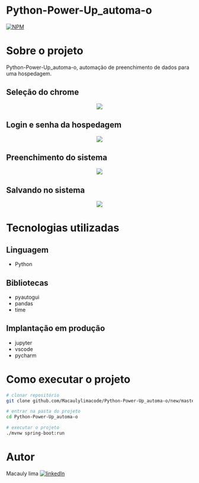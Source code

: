 # Python-Power-Up_automa-o
[![NPM](https://img.shields.io/npm/l/react)](https://github.com/Macaulylimacode/Python-Power-Up_automa-o/blob/master/LICENSE) 

# Sobre o projeto

Python-Power-Up_automa-o, automação de preenchimento de dados  para uma hospedagem.

## Seleção do chrome
<div align="center">
  <img src="https://github.com/Macaulylimacode/Python-Power-Up_automa-o/assets/139823222/5ad88f0f-ac7f-4565-812f-54657acd256f"/>
</div>

## Login e senha da hospedagem
<div align="center">
  <img src="https://github.com/Macaulylimacode/Python-Power-Up_automa-o/assets/139823222/f01c00f9-93a7-4200-a6eb-bc8255f81e92"/>
</div>

## Preenchimento do sistema

<div align="center">
  <img src="https://github.com/Macaulylimacode/Python-Power-Up_automa-o/assets/139823222/8d9badff-066a-43ab-9d67-aee8aed1cf5b"/>
</div>

## Salvando no sistema

<div align="center">
  <img src="https://github.com/Macaulylimacode/Python-Power-Up_automa-o/assets/139823222/d6a75135-056b-4b27-ae67-13c9cfa3e3c0"/>
</div>

# Tecnologias utilizadas
## Linguagem
- Python
## Bibliotecas
- pyautogui
- pandas
- time
## Implantação em produção
- jupyter
- vscode
- pycharm

# Como executar o projeto

```bash
# clonar repositório
git clone github.com/Macaulylimacode/Python-Power-Up_automa-o/new/master?readme=1

# entrar na pasta do projeto
cd Python-Power-Up_automa-o

# executar o projeto
./mvnw spring-boot:run
```

# Autor

Macauly lima
[![linkedIn](https://img.shields.io/badge/LinkedIn-0077B5?style=for-the-badge&logo=linkedin&logoColor=white)](https://www.linkedin.com/in/macauly-lima-75984a269)

